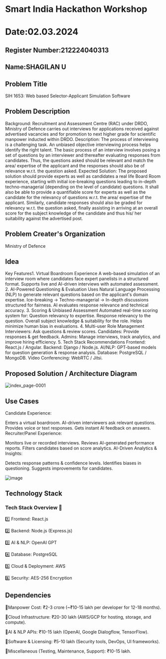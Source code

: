 # Smart India Hackathon Workshop
# Date:02.03.2024
## Register Number:212224040313
## Name:SHAGILAN U
## Problem Title
SIH 1653: Web based Selector-Applicant Simulation Software
## Problem Description
Background: Recruitment and Assessment Centre (RAC) under DRDO, Ministry of Defence carries out interviews for applications received against advertised vacancies and for promotion to next higher grade for scientific manpower inducted within DRDO. Description: The process of interviewing is a challenging task. An unbiased objective interviewing process helps identify the right talent. The basic process of an interview involves posing a set of questions by an interviewer and thereafter evaluating responses from candidates. Thus, the questions asked should be relevant and match the area/ expertise of the applicant and the responses should also be of relevance w.r.t. the question asked. Expected Solution: The proposed solution should provide experts as well as candidates a real life Board Room experience, starting with initial ice-breaking questions leading to in-depth techno-managerial (depending on the level of candidate) questions. It shall also be able to provide a quantifiable score for experts as well as the candidate for the relevancy of questions w.r.t. the area/ expertise of the applicant. Similarly, candidate responses should also be graded for relevancy w.r.t. the question asked, finally assisting in arriving at an overall score for the subject knowledge of the candidate and thus his/ her suitability against the advertised post.

## Problem Creater's Organization
Ministry of Defence

## Idea
Key Features1. Virtual Boardroom Experience
A web-based simulation of an interview room where candidates face expert panelists in a structured format.
Supports live and AI-driven interviews with automated assessment.
2. AI-Powered Questioning & Evaluation
Uses Natural Language Processing (NLP) to generate relevant questions based on the applicant's domain expertise.
Ice-breaking → Techno-managerial → In-depth discussions structured for fairness.
AI evaluates response relevance and technical accuracy.
3. Scoring & Unbiased Assessment
Automated real-time scoring system for:
Question relevancy to expertise.
Response relevancy to the question.
Overall subject knowledge & suitability for the role.
Helps minimize human bias in evaluations.
4. Multi-user Role Management
Interviewers: Ask questions & review scores.
Candidates: Provide responses & get feedback.
Admins: Manage interviews, track analytics, and improve hiring efficiency.
5. Tech Stack Recommendations
Frontend: React.js / Angular.
Backend: Django / Node.js.
AI/NLP: GPT-based models for question generation & response analysis.
Database: PostgreSQL / MongoDB.
Video Conferencing: WebRTC / Jitsi.

## Proposed Solution / Architecture Diagram
![index_page-0001](https://github.com/user-attachments/assets/38c29074-060d-42e6-b373-d809052332c2)

## Use Cases
Candidate Experience:

Enters a virtual boardroom.
AI-driven interviewers ask relevant questions.
Provides voice or text responses.
Gets instant AI feedback on answers.
Recruiter/Panel Experience:

Monitors live or recorded interviews.
Reviews AI-generated performance reports.
Filters candidates based on score analytics.
AI-Driven Analytics & Insights:

Detects response patterns & confidence levels.
Identifies biases in questioning.
Suggests improvements for candidates.

![image](https://github.com/user-attachments/assets/6ec9c246-666c-4095-b571-b6bd5e7a1120)


## Technology Stack
### **Tech Stack Overview** 🚀  
1️⃣ Frontend: React.js

2️⃣ Backend: Node.js (Express.js)

3️⃣ AI & NLP: OpenAI GPT

4️⃣ Database: PostgreSQL

5️⃣ Cloud & Deployment: AWS

6️⃣ Security: AES-256 Encryption

## Dependencies
🔹Manpower Cost: ₹2-3 crore (~₹10-15 lakh per developer for 12-18 months).

🔹Cloud Infrastructure: ₹20-30 lakh (AWS/GCP for hosting, storage, and compute).

🔹AI & NLP APIs: ₹10-15 lakh (OpenAI, Google Dialogflow, TensorFlow).

🔹Software & Licensing: ₹5-10 lakh (Security tools, DevOps, UI frameworks).

🔹Miscellaneous (Testing, Maintenance, Support): ₹10-15 lakh.
